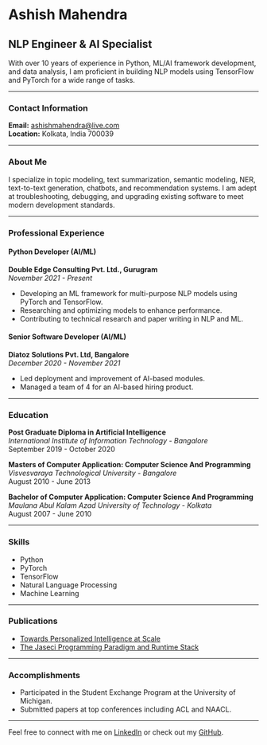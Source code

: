 # Ashish Mahendra

## NLP Engineer & AI Specialist

With over 10 years of experience in Python, ML/AI framework development, and data analysis, I am proficient in building NLP models using TensorFlow and PyTorch for a wide range of tasks.

---

### Contact Information

**Email:** ashishmahendra@live.com  
**Location:** Kolkata, India 700039  

---

### About Me

I specialize in topic modeling, text summarization, semantic modeling, NER, text-to-text generation, chatbots, and recommendation systems. I am adept at troubleshooting, debugging, and upgrading existing software to meet modern development standards.

---

### Professional Experience

#### Python Developer (AI/ML)
**Double Edge Consulting Pvt. Ltd., Gurugram**  
_November 2021 - Present_
- Developing an ML framework for multi-purpose NLP models using PyTorch and TensorFlow.
- Researching and optimizing models to enhance performance.
- Contributing to technical research and paper writing in NLP and ML.

#### Senior Software Developer (AI/ML)
**Diatoz Solutions Pvt. Ltd, Bangalore**  
_December 2020 - November 2021_
- Led deployment and improvement of AI-based modules.
- Managed a team of 4 for an AI-based hiring product.

---

### Education

**Post Graduate Diploma in Artificial Intelligence**  
_International Institute of Information Technology - Bangalore_  
September 2019 - October 2020

**Masters of Computer Application: Computer Science And Programming**  
_Visvesvaraya Technological University - Bangalore_  
August 2010 - June 2013

**Bachelor of Computer Application: Computer Science And Programming**  
_Maulana Abul Kalam Azad University of Technology - Kolkata_  
August 2007 - June 2010

---

### Skills

- Python 
- PyTorch 
- TensorFlow
- Natural Language Processing
- Machine Learning

---

### Publications

- [Towards Personalized Intelligence at Scale](https://arxiv.org/pdf/2203.06668.pdf)
- [The Jaseci Programming Paradigm and Runtime Stack](https://ieeexplore.ieee.org/document/10129141)

---

### Accomplishments

- Participated in the Student Exchange Program at the University of Michigan.
- Submitted papers at top conferences including ACL and NAACL.

---

Feel free to connect with me on [LinkedIn](https://www.linkedin.com/in/yourprofile) or check out my [GitHub](https://github.com/yourusername).

